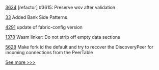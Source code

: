 
[3634](https://github.com/hyperledger/iroha/pull/3634) [refactor] #3615: Preserve wsv after validation

[33](https://github.com/hyperledger-labs/harmonia/pull/33) Added Bank Side Patterns

[4291](https://github.com/hyperledger/fabric/pull/4291) update of fabric-config version

[1378](https://github.com/hyperledger/solang/pull/1378) Wasm linker: Do not strip off empty data sections

[5628](https://github.com/hyperledger/besu/pull/5628) Make fork id the default and try to recover the DiscoveryPeer for incoming connections from the PeerTable


[See more >>>](https://start-here.hyperledger.org/pull-requests)
